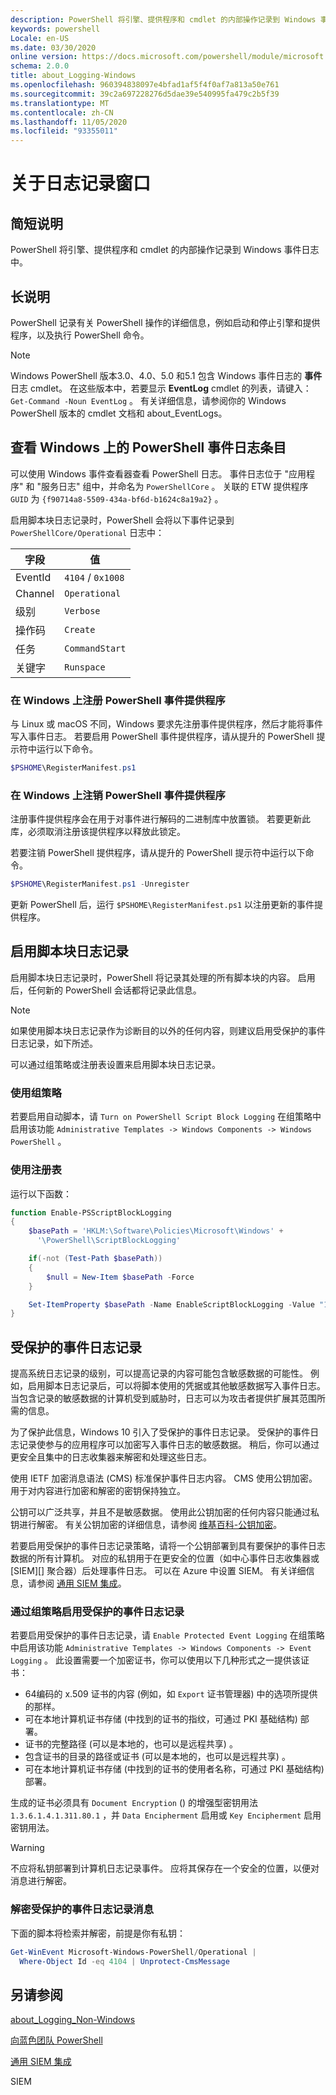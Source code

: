 ```yaml
---
description: PowerShell 将引擎、提供程序和 cmdlet 的内部操作记录到 Windows 事件日志中。
keywords: powershell
Locale: en-US
ms.date: 03/30/2020
online version: https://docs.microsoft.com/powershell/module/microsoft.powershell.core/about/about_logging_windows?view=powershell-7.1&WT.mc_id=ps-gethelp
schema: 2.0.0
title: about_Logging-Windows
ms.openlocfilehash: 960394838097e4bfad1af5f4f0af7a813a50e761
ms.sourcegitcommit: 39c2a697228276d5dae39e540995fa479c2b5f39
ms.translationtype: MT
ms.contentlocale: zh-CN
ms.lasthandoff: 11/05/2020
ms.locfileid: "93355011"
---
```

# <a name="about-logging-windows"></a>关于日志记录窗口

## <a name="short-description"></a>简短说明
PowerShell 将引擎、提供程序和 cmdlet 的内部操作记录到 Windows 事件日志中。

## <a name="long-description"></a>长说明

PowerShell 记录有关 PowerShell 操作的详细信息，例如启动和停止引擎和提供程序，以及执行 PowerShell 命令。

> [!NOTE]
> Windows PowerShell 版本3.0、4.0、5.0 和5.1 包含 Windows 事件日志的 **事件** 日志 cmdlet。 在这些版本中，若要显示 **EventLog** cmdlet 的列表，请键入： `Get-Command -Noun EventLog` 。 有关详细信息，请参阅你的 Windows PowerShell 版本的 cmdlet 文档和 about_EventLogs。

## <a name="viewing-the-powershell-event-log-entries-on-windows"></a>查看 Windows 上的 PowerShell 事件日志条目

可以使用 Windows 事件查看器查看 PowerShell 日志。 事件日志位于 "应用程序" 和 "服务日志" 组中，并命名为 `PowerShellCore` 。 关联的 ETW 提供程序 `GUID` 为 `{f90714a8-5509-434a-bf6d-b1624c8a19a2}` 。

启用脚本块日志记录时，PowerShell 会将以下事件记录到 `PowerShellCore/Operational` 日志中：

|  字段  |       值       |
| ------- | ----------------- |
| EventId | `4104` / `0x1008` |
| Channel | `Operational`     |
| 级别   | `Verbose`         |
| 操作码  | `Create`          |
| 任务    | `CommandStart`    |
| 关键字 | `Runspace`        |

### <a name="registering-the-powershell-event-provider-on-windows"></a>在 Windows 上注册 PowerShell 事件提供程序

与 Linux 或 macOS 不同，Windows 要求先注册事件提供程序，然后才能将事件写入事件日志。 若要启用 PowerShell 事件提供程序，请从提升的 PowerShell 提示符中运行以下命令。

```powershell
$PSHOME\RegisterManifest.ps1
```

### <a name="unregistering-the-powershell-event-provider-on-windows"></a>在 Windows 上注销 PowerShell 事件提供程序

注册事件提供程序会在用于对事件进行解码的二进制库中放置锁。 若要更新此库，必须取消注册该提供程序以释放此锁定。

若要注销 PowerShell 提供程序，请从提升的 PowerShell 提示符中运行以下命令。

```powershell
$PSHOME\RegisterManifest.ps1 -Unregister
```

更新 PowerShell 后，运行 `$PSHOME\RegisterManifest.ps1` 以注册更新的事件提供程序。

## <a name="enabling-script-block-logging"></a>启用脚本块日志记录

启用脚本块日志记录时，PowerShell 将记录其处理的所有脚本块的内容。 启用后，任何新的 PowerShell 会话都将记录此信息。

> [!NOTE]
> 如果使用脚本块日志记录作为诊断目的以外的任何内容，则建议启用受保护的事件日志记录，如下所述。

可以通过组策略或注册表设置来启用脚本块日志记录。

### <a name="using-group-policy"></a>使用组策略

若要启用自动脚本，请 `Turn on PowerShell Script Block
Logging` 在组策略中启用该功能 `Administrative Templates -> Windows
Components -> Windows PowerShell` 。

### <a name="using-the-registry"></a>使用注册表

运行以下函数：

```powershell
function Enable-PSScriptBlockLogging
{
    $basePath = 'HKLM:\Software\Policies\Microsoft\Windows' +
      '\PowerShell\ScriptBlockLogging'

    if(-not (Test-Path $basePath))
    {
        $null = New-Item $basePath -Force
    }

    Set-ItemProperty $basePath -Name EnableScriptBlockLogging -Value "1"
}
```

## <a name="protected-event-logging"></a>受保护的事件日志记录

提高系统日志记录的级别，可以提高记录的内容可能包含敏感数据的可能性。 例如，启用脚本日志记录后，可以将脚本使用的凭据或其他敏感数据写入事件日志。 当包含记录的敏感数据的计算机受到威胁时，日志可以为攻击者提供扩展其范围所需的信息。

为了保护此信息，Windows 10 引入了受保护的事件日志记录。
受保护的事件日志记录使参与的应用程序可以加密写入事件日志的敏感数据。 稍后，你可以通过更安全且集中的日志收集器来解密和处理这些日志。

使用 IETF 加密消息语法 (CMS) 标准保护事件日志内容。 CMS 使用公钥加密。 用于对内容进行加密和解密的密钥保持独立。

公钥可以广泛共享，并且不是敏感数据。 使用此公钥加密的任何内容只能通过私钥进行解密。 有关公钥加密的详细信息，请参阅 [维基百科-公钥加密](https://en.wikipedia.org/wiki/Public-key_cryptography)。

若要启用受保护的事件日志记录策略，请将一个公钥部署到具有要保护的事件日志数据的所有计算机。 对应的私钥用于在更安全的位置（如中心事件日志收集器或 [SIEM][] 聚合器）后处理事件日志。 可以在 Azure 中设置 SIEM。 有关详细信息，请参阅 [通用 SIEM 集成](/cloud-app-security/siem)。

### <a name="enabling-protected-event-logging-via-group-policy"></a>通过组策略启用受保护的事件日志记录

若要启用受保护的事件日志记录，请 `Enable Protected Event Logging` 在组策略中启用该功能 `Administrative Templates -> Windows Components
-> Event Logging` 。 此设置需要一个加密证书，你可以使用以下几种形式之一提供该证书：

- 64编码的 x.509 证书的内容 (例如，如 `Export` 证书管理器) 中的选项所提供的那样。
- 可在本地计算机证书存储 (中找到的证书的指纹，可通过 PKI 基础结构) 部署。
- 证书的完整路径 (可以是本地的，也可以是远程共享) 。
- 包含证书的目录的路径或证书 (可以是本地的，也可以是远程共享) 。
- 可在本地计算机证书存储 (中找到的证书的使用者名称，可通过 PKI 基础结构) 部署。

生成的证书必须具有 `Document Encryption` () 的增强型密钥用法 `1.3.6.1.4.1.311.80.1` ，并 `Data Encipherment` 启用或 `Key
Encipherment` 启用密钥用法。

> [!WARNING]
> 不应将私钥部署到计算机日志记录事件。 应将其保存在一个安全的位置，以便对消息进行解密。

### <a name="decrypting-protected-event-logging-messages"></a>解密受保护的事件日志记录消息

下面的脚本将检索并解密，前提是你有私钥：

```powershell
Get-WinEvent Microsoft-Windows-PowerShell/Operational |
  Where-Object Id -eq 4104 | Unprotect-CmsMessage
```

## <a name="see-also"></a>另请参阅

[about_Logging_Non-Windows](about_Logging_Non-Windows.md)

[向蓝色团队 PowerShell](https://devblogs.microsoft.com/powershell/powershell-the-blue-team/)

[通用 SIEM 集成](/cloud-app-security/siem)

<!-- link references -->
SIEM
